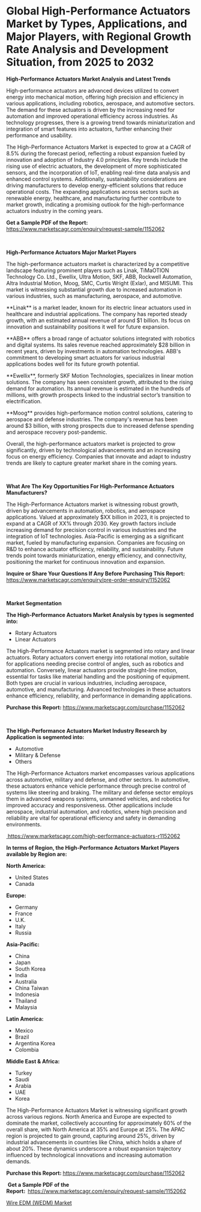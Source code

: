 <p><h1>Global High-Performance Actuators Market by Types, Applications, and Major Players, with Regional Growth Rate Analysis and Development Situation, from 2025 to 2032</h1></p><p><strong>High-Performance Actuators Market Analysis and Latest Trends</strong></p>
<p><p>High-performance actuators are advanced devices utilized to convert energy into mechanical motion, offering high precision and efficiency in various applications, including robotics, aerospace, and automotive sectors. The demand for these actuators is driven by the increasing need for automation and improved operational efficiency across industries. As technology progresses, there is a growing trend towards miniaturization and integration of smart features into actuators, further enhancing their performance and usability.</p><p>The High-Performance Actuators Market is expected to grow at a CAGR of 8.5% during the forecast period, reflecting a robust expansion fueled by innovation and adoption of Industry 4.0 principles. Key trends include the rising use of electric actuators, the development of more sophisticated sensors, and the incorporation of IoT, enabling real-time data analysis and enhanced control systems. Additionally, sustainability considerations are driving manufacturers to develop energy-efficient solutions that reduce operational costs. The expanding applications across sectors such as renewable energy, healthcare, and manufacturing further contribute to market growth, indicating a promising outlook for the high-performance actuators industry in the coming years.</p></p>
<p><strong>Get a Sample PDF of the Report:&nbsp;</strong> <a href="https://www.marketscagr.com/enquiry/request-sample/1152062?utm_campaign=2648&utm_medium=2&utm_source=Github&utm_content=ia&utm_term=12042025&utm_id=high-performance-actuators">https://www.marketscagr.com/enquiry/request-sample/1152062</a></p>
<p>&nbsp;</p>
<p><strong>High-Performance Actuators Major Market Players</strong></p>
<p><p>The high-performance actuators market is characterized by a competitive landscape featuring prominent players such as Linak, TiMaOTION Technology Co. Ltd., Ewellix, Ultra Motion, SKF, ABB, Rockwell Automation, Altra Industrial Motion, Moog, SMC, Curtis Wright (Exlar), and MISUMI. This market is witnessing substantial growth due to increased automation in various industries, such as manufacturing, aerospace, and automotive.</p><p>**Linak** is a market leader, known for its electric linear actuators used in healthcare and industrial applications. The company has reported steady growth, with an estimated annual revenue of around $1 billion. Its focus on innovation and sustainability positions it well for future expansion.</p><p>**ABB** offers a broad range of actuator solutions integrated with robotics and digital systems. Its sales revenue reached approximately $28 billion in recent years, driven by investments in automation technologies. ABB's commitment to developing smart actuators for various industrial applications bodes well for its future growth potential.</p><p>**Ewellix**, formerly SKF Motion Technologies, specializes in linear motion solutions. The company has seen consistent growth, attributed to the rising demand for automation. Its annual revenue is estimated in the hundreds of millions, with growth prospects linked to the industrial sector’s transition to electrification.</p><p>**Moog** provides high-performance motion control solutions, catering to aerospace and defense industries. The company's revenue has been around $3 billion, with strong prospects due to increased defense spending and aerospace recovery post-pandemic.</p><p>Overall, the high-performance actuators market is projected to grow significantly, driven by technological advancements and an increasing focus on energy efficiency. Companies that innovate and adapt to industry trends are likely to capture greater market share in the coming years.</p></p>
<p>&nbsp;</p>
<p><strong>What Are The Key Opportunities For High-Performance Actuators Manufacturers?</strong></p>
<p><p>The High-Performance Actuators market is witnessing robust growth, driven by advancements in automation, robotics, and aerospace applications. Valued at approximately $XX billion in 2023, it is projected to expand at a CAGR of XX% through 2030. Key growth factors include increasing demand for precision control in various industries and the integration of IoT technologies. Asia-Pacific is emerging as a significant market, fueled by manufacturing expansion. Companies are focusing on R&D to enhance actuator efficiency, reliability, and sustainability. Future trends point towards miniaturization, energy efficiency, and connectivity, positioning the market for continuous innovation and expansion.</p></p>
<p><strong>Inquire or Share Your Questions If Any Before Purchasing This Report:</strong> <a href="https://www.marketscagr.com/enquiry/pre-order-enquiry/1152062?utm_campaign=2648&utm_medium=2&utm_source=Github&utm_content=ia&utm_term=12042025&utm_id=high-performance-actuators">https://www.marketscagr.com/enquiry/pre-order-enquiry/1152062</a></p>
<p>&nbsp;</p>
<p><strong>Market Segmentation</strong></p>
<p><strong>The High-Performance Actuators Market Analysis by types is segmented into:</strong></p>
<p><ul><li>Rotary Actuators</li><li>Linear Actuators</li></ul></p>
<p><p>The High-Performance Actuators market is segmented into rotary and linear actuators. Rotary actuators convert energy into rotational motion, suitable for applications needing precise control of angles, such as robotics and automation. Conversely, linear actuators provide straight-line motion, essential for tasks like material handling and the positioning of equipment. Both types are crucial in various industries, including aerospace, automotive, and manufacturing. Advanced technologies in these actuators enhance efficiency, reliability, and performance in demanding applications.</p></p>
<p><strong>Purchase this Report:&nbsp;</strong><a href="https://www.marketscagr.com/purchase/1152062?utm_campaign=2648&utm_medium=2&utm_source=Github&utm_content=ia&utm_term=12042025&utm_id=high-performance-actuators">https://www.marketscagr.com/purchase/1152062</a></p>
<p>&nbsp;</p>
<p><strong>The High-Performance Actuators Market Industry Research by Application is segmented into:</strong></p>
<p><ul><li>Automotive</li><li>Military & Defense</li><li>Others</li></ul></p>
<p><p>The High-Performance Actuators market encompasses various applications across automotive, military and defense, and other sectors. In automotive, these actuators enhance vehicle performance through precise control of systems like steering and braking. The military and defense sector employs them in advanced weapons systems, unmanned vehicles, and robotics for improved accuracy and responsiveness. Other applications include aerospace, industrial automation, and robotics, where high precision and reliability are vital for operational efficiency and safety in demanding environments.</p></p>
<p><a href="https://www.marketscagr.com/high-performance-actuators-r1152062?utm_campaign=2648&utm_medium=2&utm_source=Github&utm_content=ia&utm_term=12042025&utm_id=high-performance-actuators">&nbsp;https://www.marketscagr.com/high-performance-actuators-r1152062</a></p>
<p><strong>In terms of Region, the High-Performance Actuators Market Players available by Region are:</strong></p>
<p>
    <p> <strong> North America: </strong>
        <ul>
            <li>United States</li>
            <li>Canada</li>
        </ul>
        </p> 
    <p> <strong> Europe: </strong>
        <ul>
            <li>Germany</li>
            <li>France</li>
            <li>U.K.</li>
            <li>Italy</li>
            <li>Russia</li>
        </ul>
        </p> 
    <p> <strong> Asia-Pacific: </strong>
        <ul>
            <li>China</li>
            <li>Japan</li>
            <li>South Korea</li>
            <li>India</li>
            <li>Australia</li>
            <li>China Taiwan</li>
            <li>Indonesia</li>
            <li>Thailand</li>
            <li>Malaysia</li>
        </ul>
        </p> 
    <p> <strong> Latin America: </strong>
        <ul>
            <li>Mexico</li>
            <li>Brazil</li>
            <li>Argentina Korea</li>
            <li>Colombia</li>
        </ul>
        </p> 
    <p> <strong> Middle East & Africa: </strong>
        <ul>
            <li>Turkey</li>
            <li>Saudi</li>
            <li>Arabia</li>
            <li>UAE</li>
            <li>Korea</li>
        </ul>
    </p>
    </p>
<p><p>The High-Performance Actuators Market is witnessing significant growth across various regions. North America and Europe are expected to dominate the market, collectively accounting for approximately 60% of the overall share, with North America at 35% and Europe at 25%. The APAC region is projected to gain ground, capturing around 25%, driven by industrial advancements in countries like China, which holds a share of about 20%. These dynamics underscore a robust expansion trajectory influenced by technological innovations and increasing automation demands.</p></p>
<p><strong>Purchase this Report: </strong><a href="https://www.marketscagr.com/purchase/1152062?utm_campaign=2648&utm_medium=2&utm_source=Github&utm_content=ia&utm_term=12042025&utm_id=high-performance-actuators">https://www.marketscagr.com/purchase/1152062</a></p>
<p>&nbsp;<strong>Get a Sample PDF of the Report:&nbsp;&nbsp;</strong><a href="https://www.marketscagr.com/enquiry/request-sample/1152062?utm_campaign=2648&utm_medium=2&utm_source=Github&utm_content=ia&utm_term=12042025&utm_id=high-performance-actuators">https://www.marketscagr.com/enquiry/request-sample/1152062</a></p>
<p><strong></strong></p>
<p><p><a href="https://github.com/pearlinewhite4692/Market-Research-Report-List-1/blob/main/wire-edm-wedm-market.md?utm_campaign=2648&utm_medium=2&utm_source=Github&utm_content=ia&utm_term=12042025&utm_id=high-performance-actuators">Wire EDM (WEDM) Market</a></p></p>